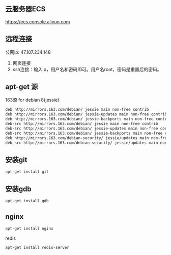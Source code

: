 ## 云服务器ECS

https://ecs.console.aliyun.com

## 远程连接

公网ip: 47.107.234.148

1. 网页连接
2. ssh连接：输入ip，用户名和密码即可。用户名root，密码是重置后的密码。

## apt-get 源

163源 for debian 8(jessie)

```bash
deb http://mirrors.163.com/debian/ jessie main non-free contrib
deb http://mirrors.163.com/debian/ jessie-updates main non-free contrib
deb http://mirrors.163.com/debian/ jessie-backports main non-free contrib
deb-src http://mirrors.163.com/debian/ jessie main non-free contrib
deb-src http://mirrors.163.com/debian/ jessie-updates main non-free contrib
deb-src http://mirrors.163.com/debian/ jessie-backports main non-free contrib
deb http://mirrors.163.com/debian-security/ jessie/updates main non-free contrib
deb-src http://mirrors.163.com/debian-security/ jessie/updates main non-free contrib
```

## 安装git

```bash
apt-get install git
```

## 安装gdb

```bash
apt-get install gdb
```

## nginx

```bash
apt-get install nginx
```

redis

```bash
apt-get install redis-server
```


